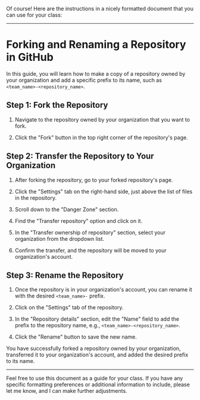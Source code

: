 Of course! Here are the instructions in a nicely formatted document that you can use for your class:

---

# Forking and Renaming a Repository in GitHub

In this guide, you will learn how to make a copy of a repository owned by your organization and add a specific prefix to its name, such as `<team_name>-<repository_name>`.

## Step 1: Fork the Repository

1. Navigate to the repository owned by your organization that you want to fork.

2. Click the "Fork" button in the top right corner of the repository's page.

## Step 2: Transfer the Repository to Your Organization

1. After forking the repository, go to your forked repository's page.

2. Click the "Settings" tab on the right-hand side, just above the list of files in the repository.

3. Scroll down to the "Danger Zone" section.

4. Find the "Transfer repository" option and click on it.

5. In the "Transfer ownership of repository" section, select your organization from the dropdown list.

6. Confirm the transfer, and the repository will be moved to your organization's account.

## Step 3: Rename the Repository

1. Once the repository is in your organization's account, you can rename it with the desired `<team_name>-` prefix.

2. Click on the "Settings" tab of the repository.

3. In the "Repository details" section, edit the "Name" field to add the prefix to the repository name, e.g., `<team_name>-<repository_name>`.

4. Click the "Rename" button to save the new name.

You have successfully forked a repository owned by your organization, transferred it to your organization's account, and added the desired prefix to its name.

---

Feel free to use this document as a guide for your class. If you have any specific formatting preferences or additional information to include, please let me know, and I can make further adjustments.